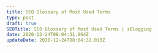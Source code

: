 ```yaml
---
title: SEO Glossary of Most Used Terms
type: post
draft: true
SEOTitle: SEO Glossary of Most Used Terms | zBlogging
date: 2020-12-24T08:04:31.964Z
updateDate: 2020-12-24T08:04:32.010Z
---
```

